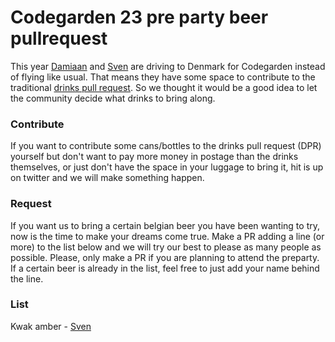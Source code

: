 # Codegarden 23 pre party beer pullrequest
This year [Damiaan](https://twitter.com/dampeebe) and [Sven](https://twitter.com/migaroez) are driving to Denmark for Codegarden instead of flying like usual. That means they have some space to contribute to the traditional [drinks pull request](https://umbraco.com/blog/codegarden-pre-party-and-drinks-pull-request/). So we thought it would be a good idea to let the community decide what drinks to bring along.

### Contribute
If you want to contribute some cans/bottles to the drinks pull request (DPR) yourself but don't want to pay more money in postage than the drinks themselves, or just don't have the space in your luggage to bring it, hit is up on twitter and we will make something happen.

### Request
If you want us to bring a certain belgian beer you have been wanting to try, now is the time to make your dreams come true. Make a PR adding a line (or more) to the list below and we will try our best to please as many people as possible. Please, only make a PR if you are planning to attend the preparty.
If a certain beer is already in the list, feel free to just add your name behind the line.

### List
Kwak amber - [Sven](https://twitter.com/dampeebe)
